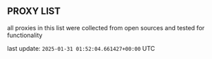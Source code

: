 ## PROXY LIST

all proxies in this list were collected from open sources and tested for functionality

last update: `2025-01-31 01:52:04.661427+00:00` UTC